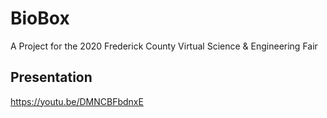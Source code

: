 # BioBox

A Project for the 2020 Frederick County Virtual Science & Engineering Fair

## Presentation

https://youtu.be/DMNCBFbdnxE
